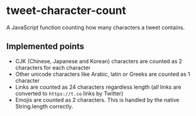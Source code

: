 # tweet-character-count
A JavaScript function counting how many characters a tweet contains.


## Implemented points
* CJK (Chinese, Japanese and Korean) characters are counted as 2 characters for each character
* Other unicode characters like Arabic, latin or Greeks are counted as 1 character
* Links are counted as 24 characters regardless length (all links are converted to `https://t.co` links by Twitter)
* Emojis are counted as 2 characters. This is handled by the native String.length correctly. 
